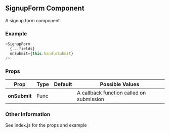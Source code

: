 ## SignupForm Component
A signup form component.

### Example

```js
<SignupForm
  {...fields}
  onSubmit={this.handleSubmit}
/>
```

### Props

| Prop          | Type     | Default     | Possible Values
| ------------- | -------- | ----------- | ---------------------------------------------
| **onSubmit**    | Func   |             | A callback function called on submission


### Other Information
See index.js for the props and example
